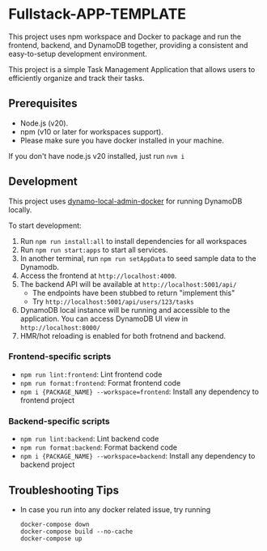 # Fullstack-APP-TEMPLATE
This project uses npm workspace and Docker to package and run the frontend, backend, and DynamoDB together, providing a consistent and easy-to-setup development environment.

This project is a simple Task Management Application that allows users to efficiently organize and track their tasks.

## Prerequisites

- Node.js (v20).
- npm (v10 or later for workspaces support).
- Please make sure you have docker installed in your machine.

If you don't have node.js v20 installed, just run `nvm i`

## Development

This project uses [dynamo-local-admin-docker](https://github.com/instructure/dynamo-local-admin-docker) for running DynamoDB locally.

To start development:

1. Run `npm run install:all` to install dependencies for all workspaces
2. Run `npm run start:apps` to start all services.
3. In another terminal, run `npm run setAppData` to seed sample data to the Dynamodb.
3. Access the frontend at `http://localhost:4000`.
4. The backend API will be available at `http://localhost:5001/api/`
   - The endpoints have been stubbed to return "implement this"
   - Try `http://localhost:5001/api/users/123/tasks` 
5. DynamoDB local instance will be running and accessible to the application.
   You can access DynamoDB UI view in `http://localhost:8000/`
6. HMR/hot reloading is enabled for both frotnend and backend.

### Frontend-specific scripts

- `npm run lint:frontend`: Lint frontend code
- `npm run format:frontend`: Format frontend code
- `npm i {PACKAGE_NAME} --workspace=frontend`: Install any dependency to frontend project

### Backend-specific scripts

- `npm run lint:backend`: Lint backend code
- `npm run format:backend`: Format backend code
- `npm i {PACKAGE_NAME} --workspace=backend`: Install any dependency to backend project


## Troubleshooting Tips
 - In case you run into any docker related issue, try running
    ```
    docker-compose down
    docker-compose build --no-cache
    docker-compose up
    ```